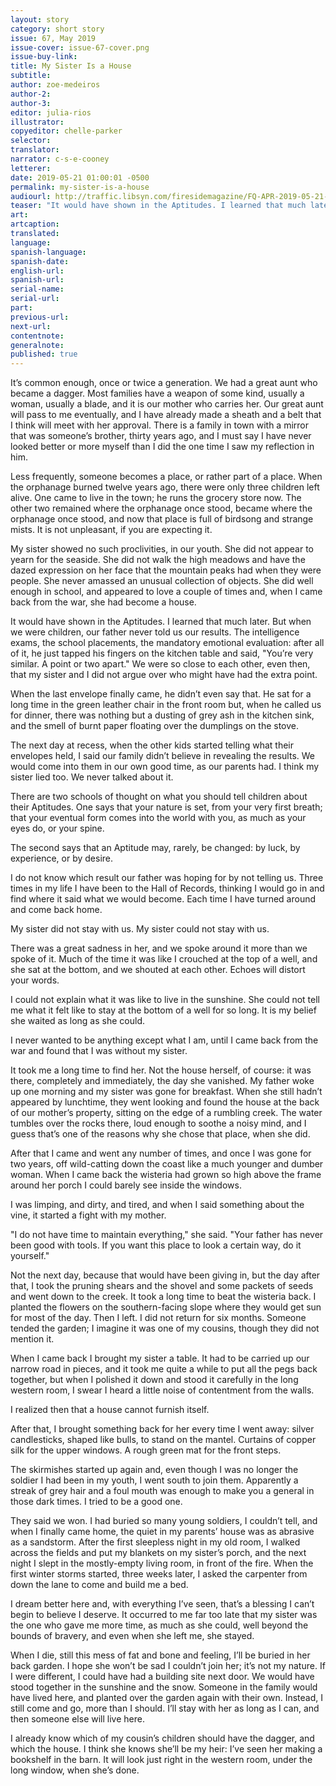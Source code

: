 ```yaml
---
layout: story
category: short story
issue: 67, May 2019
issue-cover: issue-67-cover.png
issue-buy-link:
title: My Sister Is a House
subtitle:
author: zoe-medeiros
author-2:
author-3:
editor: julia-rios
illustrator:
copyeditor: chelle-parker
selector:
translator:
narrator: c-s-e-cooney
letterer:
date: 2019-05-21 01:00:01 -0500
permalink: my-sister-is-a-house
audiourl: http://traffic.libsyn.com/firesidemagazine/FQ-APR-2019-05-21-my-sister-is-a-house.mp3
teaser: "It would have shown in the Aptitudes. I learned that much later. But when we were children, our father never told us our results."
art:
artcaption:
translated:
language:
spanish-language:
spanish-date:
english-url:
spanish-url:
serial-name:
serial-url:
part:
previous-url:
next-url:
contentnote:
generalnote:
published: true
---
```


It’s common enough, once or twice a generation. We had a great aunt who became a dagger. Most families have a weapon of some kind, usually a woman, usually a blade, and it is our mother who carries her. Our great aunt will pass to me eventually, and I have already made a sheath and a belt that I think will meet with her approval. There is a family in town with a mirror that was someone’s brother, thirty years ago, and I must say I have never looked better or more myself than I did the one time I saw my reflection in him.

Less frequently, someone becomes a place, or rather part of a place. When the orphanage burned twelve years ago, there were only three children left alive. One came to live in the town; he runs the grocery store now. The other two remained where the orphanage once stood, became where the orphanage once stood, and now that place is full of birdsong and strange mists. It is not unpleasant, if you are expecting it.

My sister showed no such proclivities, in our youth. She did not appear to yearn for the seaside. She did not walk the high meadows and have the dazed expression on her face that the mountain peaks had when they were people. She never amassed an unusual collection of objects. She did well enough in school, and appeared to love a couple of times and, when I came back from the war, she had become a house.

It would have shown in the Aptitudes. I learned that much later. But when we were children, our father never told us our results. The intelligence exams, the school placements, the mandatory emotional evaluation: after all of it, he just tapped his fingers on the kitchen table and said, "You’re very similar. A point or two apart." We were so close to each other, even then, that my sister and I did not argue over who might have had the extra point.

When the last envelope finally came, he didn’t even say that. He sat for a long time in the green leather chair in the front room but, when he called us for dinner, there was nothing but a dusting of grey ash in the kitchen sink, and the smell of burnt paper floating over the dumplings on the stove.

The next day at recess, when the other kids started telling what their envelopes held, I said our family didn’t believe in revealing the results. We would come into them in our own good time, as our parents had. I think my sister lied too. We never talked about it.

There are two schools of thought on what you should tell children about their Aptitudes. One says that your nature is set, from your very first breath; that your eventual form comes into the world with you, as much as your eyes do, or your spine.

The second says that an Aptitude may, rarely, be changed: by luck, by experience, or by desire.

I do not know which result our father was hoping for by not telling us. Three times in my life I have been to the Hall of Records, thinking I would go in and find where it said what we would become. Each time I have turned around and come back home.

My sister did not stay with us. My sister could not stay with us.

There was a great sadness in her, and we spoke around it more than we spoke of it. Much of the time it was like I crouched at the top of a well, and she sat at the bottom, and we shouted at each other. Echoes will distort your words.

I could not explain what it was like to live in the sunshine. She could not tell me what it felt like to stay at the bottom of a well for so long. It is my belief she waited as long as she could.

I never wanted to be anything except what I am, until I came back from the war and found that I was without my sister.

It took me a long time to find her. Not the house herself, of course: it was there, completely and immediately, the day she vanished. My father woke up one morning and my sister was gone for breakfast. When she still hadn’t appeared by lunchtime, they went looking and found the house at the back of our mother’s property, sitting on the edge of a rumbling creek. The water tumbles over the rocks there, loud enough to soothe a noisy mind, and I guess that’s one of the reasons why she chose that place, when she did.

After that I came and went any number of times, and once I was gone for two years, off wild-catting down the coast like a much younger and dumber woman. When I came back the wisteria had grown so high above the frame around her porch I could barely see inside the windows.

I was limping, and dirty, and tired, and when I said something about the vine, it started a fight with my mother.

"I do not have time to maintain everything," she said. "Your father has never been good with tools. If you want this place to look a certain way, do it yourself."

Not the next day, because that would have been giving in, but the day after that, I took the pruning shears and the shovel and some packets of seeds and went down to the creek. It took a long time to beat the wisteria back. I planted the flowers on the southern-facing slope where they would get sun for most of the day. Then I left. I did not return for six months. Someone tended the garden; I imagine it was one of my cousins, though they did not mention it.

When I came back I brought my sister a table. It had to be carried up our narrow road in pieces, and it took me quite a while to put all the pegs back together, but when I polished it down and stood it carefully in the long western room, I swear I heard a little noise of contentment from the walls.

I realized then that a house cannot furnish itself.

After that, I brought something back for her every time I went away: silver candlesticks, shaped like bulls, to stand on the mantel. Curtains of copper silk for the upper windows. A rough green mat for the front steps.

The skirmishes started up again and, even though I was no longer the soldier I had been in my youth, I went south to join them. Apparently a streak of grey hair and a foul mouth was enough to make you a general in those dark times. I tried to be a good one.

They said we won. I had buried so many young soldiers, I couldn’t tell, and when I finally came home, the quiet in my parents’ house was as abrasive as a sandstorm. After the first sleepless night in my old room, I walked across the fields and put my blankets on my sister’s porch, and the next night I slept in the mostly-empty living room, in front of the fire. When the first winter storms started, three weeks later, I asked the carpenter from down the lane to come and build me a bed.

I dream better here and, with everything I’ve seen, that’s a blessing I can’t begin to believe I deserve. It occurred to me far too late that my sister was the one who gave me more time, as much as she could, well beyond the bounds of bravery, and even when she left me, she stayed.

When I die, still this mess of fat and bone and feeling, I’ll be buried in her back garden. I hope she won’t be sad I couldn’t join her; it’s not my nature. If I were different, I could have had a building site next door. We would have stood together in the sunshine and the snow. Someone in the family would have lived here, and planted over the garden again with their own. Instead, I still come and go, more than I should. I’ll stay with her as long as I can, and then someone else will live here.

I already know which of my cousin’s children should have the dagger, and which the house. I think she knows she’ll be my heir: I’ve seen her making a bookshelf in the barn. It will look just right in the western room, under the long window, when she’s done.

